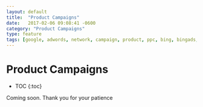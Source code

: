 ```yaml
---
layout: default
title:  "Product Campaigns"
date:   2017-02-06 09:08:41 -0600
category: "Product Campaigns"
type: feature
tags: [google, adwords, network, campaign, product, ppc, bing, bingads, yahoo, sklik, seznam, ad, keyword]
---
```


# Product Campaigns

* TOC
{:toc}

Coming soon. Thank you for your patience